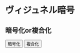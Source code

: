 <html lang='ja'>
	<head>
		<title>script</title>
		<link rel='stylesheet' href='vigenere.css' type='text/css'>
		<meta charset="UTF-8">
	</head>
	<body>
		<h1>ヴィジュネル暗号</h1>
		<h2>暗号化or複合化</h2>
		<button onclick="encryption()">暗号化</button>
		<button onclick="composite()">複合化</button>
		<script src="vigenere.js"></script>
	</body>
</html>
